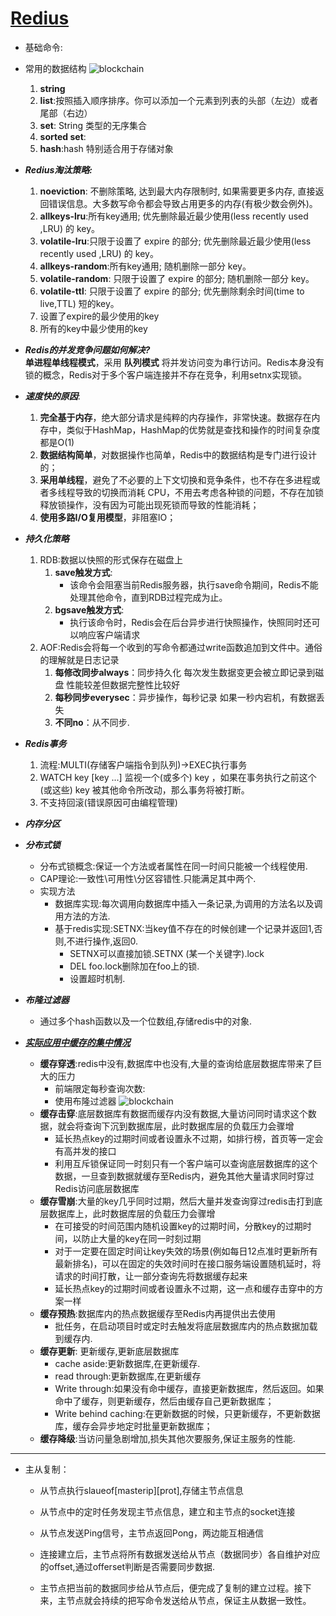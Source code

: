 # [Redius](https://juejin.cn/post/6844904017387077640)
   - 基础命令:

   - 常用的数据结构
![blockchain](https://pic1.zhimg.com/v2-0b0e1d3eb01e47b3318318d49fb3de8c_b.jpg)
      1. __string__
      2. __list__:按照插入顺序排序。你可以添加一个元素到列表的头部（左边）或者尾部（右边）
      3. __set__: String 类型的无序集合
      4. __sorted set__:
      5. __hash__:hash 特别适合用于存储对象
   - ***Redius淘汰策略:***
      1. __noeviction__: 不删除策略, 达到最大内存限制时, 如果需要更多内存, 直接返回错误信息。大多数写命令都会导致占用更多的内存(有极少数会例外)。
      2. __allkeys-lru__:所有key通用; 优先删除最近最少使用(less recently used ,LRU) 的 key。
      3. __volatile-lru__:只限于设置了 expire 的部分; 优先删除最近最少使用(less recently used ,LRU) 的 key。
      4. __allkeys-random__:所有key通用; 随机删除一部分 key。
      5. __volatile-random__: 只限于设置了 expire 的部分; 随机删除一部分 key。
      6. __volatile-ttl__: 只限于设置了 expire 的部分; 优先删除剩余时间(time to live,TTL) 短的key。
      7. 设置了expire的最少使用的key
      8. 所有的key中最少使用的key
   - ***Redis的并发竞争问题如何解决?***   
   __单进程单线程模式__，采用 __队列模式__ 将并发访问变为串行访问。Redis本身没有锁的概念，Redis对于多个客户端连接并不存在竞争，利用setnx实现锁。
   - ***速度快的原因***:  
      1. __完全基于内存__，绝大部分请求是纯粹的内存操作，非常快速。数据存在内存中，类似于HashMap，HashMap的优势就是查找和操作的时间复杂度都是O(1)
      2. __数据结构简单__，对数据操作也简单，Redis中的数据结构是专门进行设计的；
      3. __采用单线程__，避免了不必要的上下文切换和竞争条件，也不存在多进程或者多线程导致的切换而消耗 CPU，不用去考虑各种锁的问题，不存在加锁释放锁操作，没有因为可能出现死锁而导致的性能消耗；
      4. __使用多路I/O复用模型__，非阻塞IO；
   - ***持久化策略***
      1. RDB:数据以快照的形式保存在磁盘上
         1. __save触发方式__:
            - 该命令会阻塞当前Redis服务器，执行save命令期间，Redis不能处理其他命令，直到RDB过程完成为止。
         2. __bgsave触发方式__:  
            - 执行该命令时，Redis会在后台异步进行快照操作，快照同时还可以响应客户端请求
      2. AOF:Redis会将每一个收到的写命令都通过write函数追加到文件中。通俗的理解就是日志记录
         1. __每修改同步always__：同步持久化 每次发生数据变更会被立即记录到磁盘 性能较差但数据完整性比较好 
         2. __每秒同步everysec__：异步操作，每秒记录 如果一秒内宕机，有数据丢失
         3. __不同no__：从不同步.
   - ***Redis事务***
      1. 流程:MULTI(存储客户端指令到队列)->EXEC执行事务
      2. WATCH key [key ...] 监视一个(或多个) key ，如果在事务执行之前这个(或这些) key 被其他命令所改动，那么事务将被打断。   
      2. 不支持回滚(错误原因可由编程管理)
   - ***内存分区***

   - ***分布式锁***
      - 分布式锁概念:保证一个方法或者属性在同一时间只能被一个线程使用.
      - CAP理论:一致性\可用性\分区容错性.只能满足其中两个.
      - 实现方法
         - 数据库实现:每次调用向数据库中插入一条记录,为调用的方法名以及调用方法的方法.
         - 基于redis实现:SETNX:当key值不存在的时候创建一个记录并返回1,否则,不进行操作,返回0.
            - SETNX可以直接加锁.SETNX (某一个关键字).lock <current unix time>
            - DEL foo.lock删除加在foo上的锁.
            - 设置超时机制.
   - ***布隆过滤器***
      - 通过多个hash函数以及一个位数组,存储redis中的对象.
   - ***[实际应用中缓存的集中情况](https://cloud.tencent.com/developer/article/1666384)***
      - **缓存穿透**:redis中没有,数据库中也没有,大量的查询给底层数据库带来了巨大的压力
         - 前端限定每秒查询次数:
         - 使用布隆过滤器
         ![blockchain](https://ask.qcloudimg.com/http-save/yehe-4752702/n41yh8r1hu.png?imageView2/2/w/1620)
      - **缓存击穿**:底层数据库有数据而缓存内没有数据,大量访问同时请求这个数据，就会将查询下沉到数据库层，此时数据库层的负载压力会骤增
         - 延长热点key的过期时间或者设置永不过期，如排行榜，首页等一定会有高并发的接口
         - 利用互斥锁保证同一时刻只有一个客户端可以查询底层数据库的这个数据，一旦查到数据就缓存至Redis内，避免其他大量请求同时穿过Redis访问底层数据库
      - **缓存雪崩**:大量的key几乎同时过期，然后大量并发查询穿过redis击打到底层数据库上，此时数据库层的负载压力会骤增
         - 在可接受的时间范围内随机设置key的过期时间，分散key的过期时间，以防止大量的key在同一时刻过期
         - 对于一定要在固定时间让key失效的场景(例如每日12点准时更新所有最新排名)，可以在固定的失效时间时在接口服务端设置随机延时，将请求的时间打散，让一部分查询先将数据缓存起来
         - 延长热点key的过期时间或者设置永不过期，这一点和缓存击穿中的方案一样
      - **缓存预热**:数据库内的热点数据缓存至Redis内再提供出去使用
         - 批任务，在启动项目时或定时去触发将底层数据库内的热点数据加载到缓存内.
      - **缓存更新**: 更新缓存,更新底层数据库   
         - cache aside:更新数据库,在更新缓存.
         - read through:更新数据库,在更新缓存
         - Write through:如果没有命中缓存，直接更新数据库，然后返回。如果命中了缓存，则更新缓存，然后由缓存自己更新数据库；
         - Write behind caching:在更新数据的时候，只更新缓存，不更新数据库，缓存会异步地定时批量更新数据库；
      - **缓存降级**:当访问量急剧增加,损失其他次要服务,保证主服务的性能.
---
   - 主从复制：
      - 从节点执行slaueof[masterip][prot],存储主节点信息
      - 从节点中的定时任务发现主节点信息，建立和主节点的socket连接
      - 从节点发送Ping信号，主节点返回Pong，两边能互相通信
      - 连接建立后，主节点将所有数据发送给从节点（数据同步）各自维护对应的offset,通过offerset判断是否需要同步数据.
      
      - 主节点把当前的数据同步给从节点后，便完成了复制的建立过程。接下来，主节点就会持续的把写命令发送给从节点，保证主从数据一致性。
   

 <!-- 
         服务器设计：这部分的主要内容就是：1）redis怎么接受客户端的输入、解析成指令；2）执行指令；3）怎么将指令结果返回给客户端。

aeEventLoop的设计和 《Linux高性能服务器编程》讲解的总体类似，输入输出缓冲区的设计和muduo讲解的基本一致，也有应用层的流量控制。

数据结构设计：各个数据结构的设计，怎么融合到aeEventLoop中，成为服务器的一部分，实现了各个指令功能。

分布式设计：1）主从同步replication；2）sentinel模式：用于解决主从同步中的主服务宕机怎么办，故障转移等；3）集群。 -->